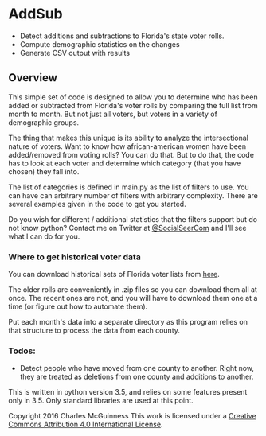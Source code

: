 # AddSub
* Detect additions and subtractions to Florida's state voter rolls.
* Compute demographic statistics on the changes
* Generate CSV output with results

## Overview
This simple set of code is designed to allow you to determine who has been added or
subtracted from Florida's voter rolls by comparing the full list from month to month.
But not just all voters, but voters in a variety of demographic groups.

The thing that makes this unique is its ability to analyze the intersectional nature
of voters.  Want to know how african-american
women have been added/removed from voting rolls? You can do that.  But to do that, the code
has to look at each voter and determine which category (that you have chosen) they fall into.

The list of categories is defined in main.py as the list of filters to use.  You can have
can arbitrary number of filters with arbitrary complexity.   There are several examples given in the
code to get you started.

Do you wish for different / additional statistics that the filters support but do not know python?
Contact me on Twitter at [@SocialSeerCom](https://twitter.com/SocialSeerCom) and I'll see
what I can do for you.

### Where to get historical voter data
You can download historical sets of Florida voter lists from [here](http://flvoters.com/downloads.html).

The older rolls are conveniently in .zip files so you can download them all at once.  The recent ones
are not, and you will have to download them one at a time (or figure out how to automate them).

Put each month's data into a separate directory as this program relies on that structure to process
the data from each county.


### Todos:

* Detect people who have moved from one county to another.  Right now, they are treated as deletions
from one county and additions to another.


This is written in python version 3.5, and relies on some features present only in 3.5.
Only standard libraries are used at this point.

Copyright 2016 Charles McGuinness
This work is licensed under a [Creative Commons Attribution 4.0 International License](http://creativecommons.org/licenses/by/4.0/).


